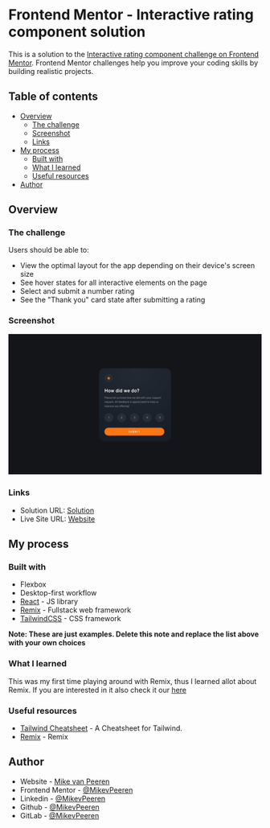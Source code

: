 # Frontend Mentor - Interactive rating component solution

This is a solution to the [Interactive rating component challenge on Frontend Mentor](https://www.frontendmentor.io/challenges/interactive-rating-component-koxpeBUmI). Frontend Mentor challenges help you improve your coding skills by building realistic projects.

## Table of contents

- [Overview](#overview)
  - [The challenge](#the-challenge)
  - [Screenshot](#screenshot)
  - [Links](#links)
- [My process](#my-process)
  - [Built with](#built-with)
  - [What I learned](#what-i-learned)
  - [Useful resources](#useful-resources)
- [Author](#author)

## Overview

### The challenge

Users should be able to:

- View the optimal layout for the app depending on their device's screen size
- See hover states for all interactive elements on the page
- Select and submit a number rating
- See the "Thank you" card state after submitting a rating

### Screenshot

![](./public/desktop-design.jpg)

### Links

- Solution URL: [Solution](https://www.frontendmentor.io/solutions/rating-component-remix-run-typescript-tailwind-1b2eCnFcve)
- Live Site URL: [Website](https://interactive-rating-component-flax.vercel.app/)

## My process

### Built with

- Flexbox
- Desktop-first workflow
- [React](https://reactjs.org/) - JS library
- [Remix](https://remix.run/) - Fullstack web framework
- [TailwindCSS](https://tailwindcss.com/) - CSS framework

**Note: These are just examples. Delete this note and replace the list above with your own choices**

### What I learned

This was my first time playing around with Remix, thus I learned allot about Remix. If you are interested in it also check it our [here](https://remix.run/)

### Useful resources

- [Tailwind Cheatsheet](https://nerdcave.com/tailwind-cheat-sheet) - A Cheatsheet for Tailwind.
- [Remix](https://remix.run/) - Remix

## Author

- Website - [Mike van Peeren](https://mikevpeeren.nl/)
- Frontend Mentor - [@MikevPeeren](https://www.frontendmentor.io/profile/MikevPeeren)
- Linkedin - [@MikevPeeren](https://www.linkedin.com/in/mikevpeeren/)
- Github - [@MikevPeeren](https://www.github.com/MikevPeeren)
- GitLab - [@MikevPeeren](https://www.gitlab.com/MikevPeeren)
